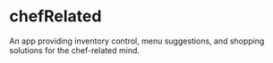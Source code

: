 # chefRelated
An app providing inventory control, menu suggestions, and shopping solutions for the chef-related mind.
